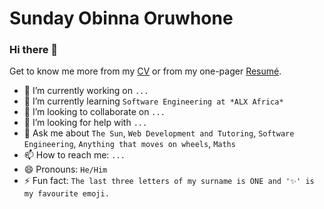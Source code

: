 # **Sunday Obinna Oruwhone**

### Hi there 👋

Get to know me more from my [CV](https://docs.google.com/document/d/1ocDekhxp9KxNqNtb6MkeAlDd9gDQ14vbsIGvzyYVK4I/edit?usp=sharing) or from my one-pager [Resumé](https://docs.google.com/document/d/1W4riSUmAR-9jOE98AILIzI74mzGna9xPSutxnap8-qU/edit?usp=sharing).

- 🔭 I’m currently working on `...`
- 🌱 I’m currently learning `Software Engineering at *ALX Africa*`
- 👯 I’m looking to collaborate on `...`
- 🤔 I’m looking for help with `...`
- 💬 Ask me about `The Sun`, `Web Development and Tutoring`, `Software Engineering`, `Anything that moves on wheels`, `Maths`
- 📫 How to reach me: `...`
- 😄 Pronouns: `He/Him`
- ⚡ Fun fact: `The last three letters of my surname is ONE and '✨' is my favourite emoji.`

